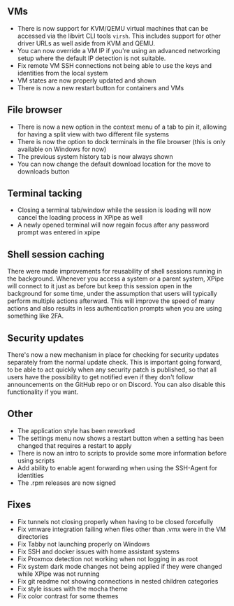 ## VMs

- There is now support for KVM/QEMU virtual machines that can be accessed via the libvirt CLI tools `virsh`. This includes support for other driver URLs as well aside from KVM and QEMU.
- You can now override a VM IP if you're using an advanced networking setup where the default IP detection is not suitable.
- Fix remote VM SSH connections not being able to use the keys and identities from the local system
- VM states are now properly updated and shown
- There is now a new restart button for containers and VMs

## File browser

- There is now a new option in the context menu of a tab to pin it, allowing for having a split view with two different file systems
- There is now the option to dock terminals in the file browser (this is only available on Windows for now)
- The previous system history tab is now always shown
- You can now change the default download location for the move to downloads button

## Terminal tacking

- Closing a terminal tab/window while the session is loading will now cancel the loading process in XPipe as well
- A newly opened terminal will now regain focus after any password prompt was entered in xpipe

## Shell session caching

There were made improvements for reusability of shell sessions running in the background. Whenever you access a system or a parent system, XPipe will connect to it just as before but keep this session open in the background for some time, under the assumption that users will typically perform multiple actions afterward. This will improve the speed of many actions and also results in less authentication prompts when you are using something like 2FA.

## Security updates

There's now a new mechanism in place for checking for security updates separately from the normal update check. This is important going forward, to be able to act quickly when any security patch is published, so that all users have the possibility to get notified even if they don't follow announcements on the GitHub repo or on Discord. You can also disable this functionality if you want.

## Other

- The application style has been reworked
- The settings menu now shows a restart button when a setting has been changed that requires a restart to apply
- There is now an intro to scripts to provide some more information before using scripts
- Add ability to enable agent forwarding when using the SSH-Agent for identities
- The .rpm releases are now signed

## Fixes

- Fix tunnels not closing properly when having to be closed forcefully
- Fix vmware integration failing when files other than .vmx were in the VM directories
- Fix Tabby not launching properly on Windows
- Fix SSH and docker issues with home assistant systems
- Fix Proxmox detection not working when not logging in as root
- Fix system dark mode changes not being applied if they were changed while XPipe was not running
- Fix git readme not showing connections in nested children categories
- Fix style issues with the mocha theme
- Fix color contrast for some themes
